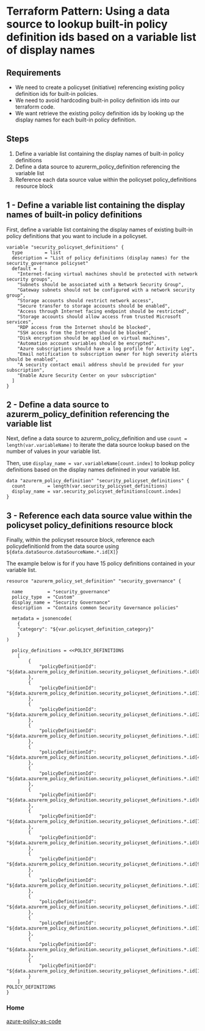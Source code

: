 # Terraform Pattern: Using a data source to lookup built-in policy definition ids based on a variable list of display names

## Requirements

* We need to create a policyset (initiative) referencing existing policy definition ids for built-in policies.
* We need to avoid hardcoding built-in policy definition ids into our terraform code.
* We want retrieve the existing policy definition ids by looking up the display names for each built-in policy definition.

## Steps

1. Define a variable list containing the display names of built-in policy definitions
2. Define a data source to azurerm_policy_definition referencing the variable list
3. Reference each data source value within the policyset policy_definitions resource block

## 1 - Define a variable list containing the display names of built-in policy definitions

First, define a variable list containing the display names of existing built-in policy definitions that you want to include in a policyset.

```hcl
variable "security_policyset_definitions" {
  type        = list
  description = "List of policy definitions (display names) for the security_governance policyset"
  default = [
    "Internet-facing virtual machines should be protected with network security groups",
    "Subnets should be associated with a Network Security Group",
    "Gateway subnets should not be configured with a network security group",
    "Storage accounts should restrict network access",
    "Secure transfer to storage accounts should be enabled",
    "Access through Internet facing endpoint should be restricted",
    "Storage accounts should allow access from trusted Microsoft services",
    "RDP access from the Internet should be blocked",
    "SSH access from the Internet should be blocked",
    "Disk encryption should be applied on virtual machines",
    "Automation account variables should be encrypted",
    "Azure subscriptions should have a log profile for Activity Log",
    "Email notification to subscription owner for high severity alerts should be enabled",
    "A security contact email address should be provided for your subscription",
    "Enable Azure Security Center on your subscription"
  ]
}
```

## 2 - Define a data source to azurerm_policy_definition referencing the variable list

Next, define a data source to azurerm_policy_definition and use `count = length(var.variableName)` to iterate the data source lookup based on the number of values in your variable list.

Then, use `display_name = var.variableName[count.index]` to lookup policy definitions based on the display names definined in your variable list.

```hcl
data "azurerm_policy_definition" "security_policyset_definitions" {
  count        = length(var.security_policyset_definitions)
  display_name = var.security_policyset_definitions[count.index]
}
```

## 3 - Reference each data source value within the policyset policy_definitions resource block

Finally, within the policyset resource block, reference each policydefinitionId from the data source using `${data.dataSource.dataSourceName.*.id[X]}`

The example below is for if you have 15 policy definitions contained in your variable list.

```hcl
resource "azurerm_policy_set_definition" "security_governance" {

  name         = "security_governance"
  policy_type  = "Custom"
  display_name = "Security Governance"
  description  = "Contains common Security Governance policies"

  metadata = jsonencode(
    {
    "category": "${var.policyset_definition_category}"
    }
)

  policy_definitions = <<POLICY_DEFINITIONS
    [
        {
            "policyDefinitionId": "${data.azurerm_policy_definition.security_policyset_definitions.*.id[0]}"
        },
        {
            "policyDefinitionId": "${data.azurerm_policy_definition.security_policyset_definitions.*.id[1]}"
        },
        {
            "policyDefinitionId": "${data.azurerm_policy_definition.security_policyset_definitions.*.id[2]}"
        },
        {
            "policyDefinitionId": "${data.azurerm_policy_definition.security_policyset_definitions.*.id[3]}"
        },
        {
            "policyDefinitionId": "${data.azurerm_policy_definition.security_policyset_definitions.*.id[4]}"
        },
        {
            "policyDefinitionId": "${data.azurerm_policy_definition.security_policyset_definitions.*.id[5]}"
        },
        {
            "policyDefinitionId": "${data.azurerm_policy_definition.security_policyset_definitions.*.id[6]}"
        },
        {
            "policyDefinitionId": "${data.azurerm_policy_definition.security_policyset_definitions.*.id[7]}"
        },
        {
            "policyDefinitionId": "${data.azurerm_policy_definition.security_policyset_definitions.*.id[8]}"
        },
        {
            "policyDefinitionId": "${data.azurerm_policy_definition.security_policyset_definitions.*.id[9]}"
        },
        {
            "policyDefinitionId": "${data.azurerm_policy_definition.security_policyset_definitions.*.id[10]}"
        },
        {
            "policyDefinitionId": "${data.azurerm_policy_definition.security_policyset_definitions.*.id[11]}"
        },
        {
            "policyDefinitionId": "${data.azurerm_policy_definition.security_policyset_definitions.*.id[12]}"
        },
        {
            "policyDefinitionId": "${data.azurerm_policy_definition.security_policyset_definitions.*.id[13]}"
        },
        {
            "policyDefinitionId": "${data.azurerm_policy_definition.security_policyset_definitions.*.id[14]}"
        }
    ]
POLICY_DEFINITIONS
}
```

### Home
[azure-policy-as-code](https://globalbao.github.io/terraform-azurerm-policy/)
